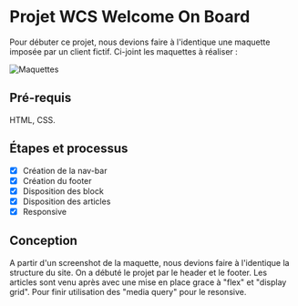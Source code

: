 # Projet WCS Welcome On Board

Pour débuter ce projet, nous devions faire à l'identique une maquette imposée par un client fictif.
Ci-joint les maquettes à réaliser :

![Maquettes](https://i.ibb.co/hgw57Cy/br-G9r5o-ONh-HFqm-PRBUy-ZCq-FXv-Pnjsi-EE.jpg)

## Pré-requis

HTML, CSS.

## Étapes et processus

- [x] Création de la nav-bar
- [x] Création du footer
- [x] Disposition des block
- [x] Disposition des articles
- [x] Responsive

## Conception 

A partir d'un screenshot de la maquette, nous devions faire à l'identique la structure du site. 
On a débuté le projet par le header et le footer. 
Les articles sont venu après avec une mise en place grace à "flex" et "display grid".
Pour finir utilisation des "media query" pour le resonsive.
